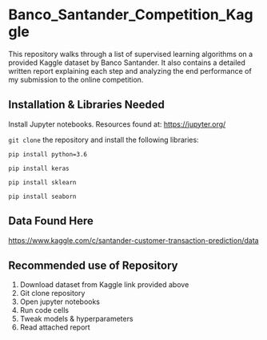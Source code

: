 # Banco_Santander_Competition_Kaggle
This repository walks through a list of supervised learning algorithms on a provided Kaggle dataset by Banco Santander. It also contains a detailed written report explaining each step and analyzing the end performance of my submission to the online competition. 

## Installation & Libraries Needed ##
Install Jupyter notebooks. Resources found at: https://jupyter.org/

`git clone` the repository and install the following libraries:

`pip install python=3.6`

`pip install keras`

`pip install sklearn`

`pip install seaborn`


## Data Found Here ##
https://www.kaggle.com/c/santander-customer-transaction-prediction/data


## Recommended use of Repository ##

1. Download dataset from Kaggle link provided above
2. Git clone repository
3. Open jupyter notebooks 
4. Run code cells
5. Tweak models & hyperparameters
6. Read attached report
